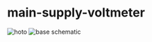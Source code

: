 # main-supply-voltmeter
![hoto](https://4.bp.blogspot.com/-zludXMlXZ_Y/V9pPz2LhBAI/AAAAAAAAQ0w/88LyTtZInVkwXGL7YejK2S6oH4j-4dGKACLcB/s1600/capture1.jpg)
![base schematic](https://1.bp.blogspot.com/-3AZpK3-rjzY/V9pQFTzCgfI/AAAAAAAAQ04/TeSKWcPr_bQlLHtRgd5IUGArDwBfs2pdgCLcB/s1600/schema_masurare_tensiune_retea_folosind_transformator.jpg)

